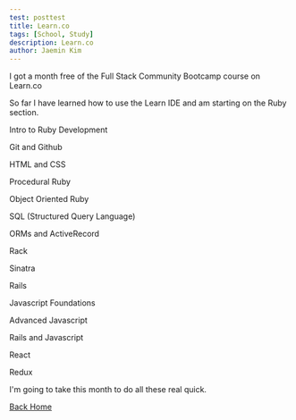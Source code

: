 ```yaml
---
test: posttest
title: Learn.co
tags: [School, Study]
description: Learn.co
author: Jaemin Kim
--- 
```


I got a month free of the Full Stack Community Bootcamp course on Learn.co

So far I have learned how to use the Learn IDE and am starting on the Ruby section.

Intro to Ruby Development

Git and Github

HTML and CSS

Procedural Ruby

Object Oriented Ruby

SQL (Structured Query Language)

ORMs and ActiveRecord

Rack

Sinatra

Rails

Javascript Foundations

Advanced Javascript

Rails and Javascript

React

Redux

I'm going to take this month to do all these real quick.

[Back Home](https://jaemnkm.github.io/jekyll-now/)